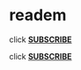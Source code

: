 # readem

click **[SUBSCRIBE](https://abp:subscribe?location=https://raw.githubusercontent.com/anon9931/ub/master/filter.txt)**



click **[SUBSCRIBE](abp:https://raw.githubusercontent.com/anon9931/ub/master/filter.txt)**
